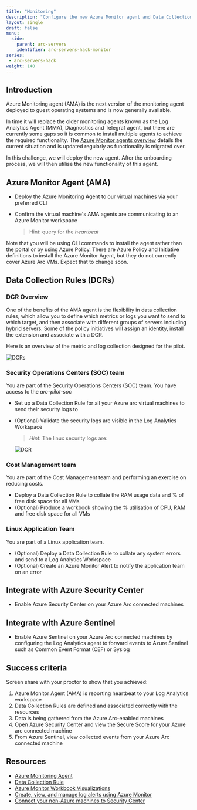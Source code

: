 ```yaml
---
title: "Monitoring"
description: "Configure the new Azure Monitor agent and Data Collection Rules. Optionally integrate with Azure Security Center and Azure Sentinel."
layout: single
draft: false
menu:
  side:
    parent: arc-servers
    identifier: arc-servers-hack-monitor
series:
 - arc-servers-hack
weight: 140
---
```


## Introduction

Azure Monitoring agent (AMA) is the next version of the monitoring agent deployed to guest operating systems and is now generally available.

In time it will replace the older monitoring agents known as the Log Analytics Agent (MMA), Diagnostics and Telegraf agent, but there are currently some gaps so it is common to install multiple agents to achieve the required functionality. The [Azure Monitor agents overview](https://docs.microsoft.com/azure/azure-monitor/agents/agents-overview) details the current situation and is updated regularly as functionality is migrated over.

In this challenge, we will deploy the new agent. After the onboarding process, we will then utilise the new functionality of this agent.

## Azure Monitor Agent (AMA)

* Deploy the Azure Monitoring Agent to our virtual machines via your preferred CLI
* Confirm the virtual machine's AMA agents are communicating to an Azure Monitor workspace

  > Hint: query for the _heartbeat_

Note that you will be using CLI commands to install the agent rather than the portal or by using Azure Policy. There are Azure Policy and Initiative definitions to install the Azure Monitor Agent, but they do not currently cover Azure Arc VMs. Expect that to change soon.

## Data Collection Rules (DCRs)

### DCR Overview

One of the benefits of the AMA agent is the flexibility in data collection rules, which allow you to define which metrics or logs you want to send to which target, and then associate with different groups of servers including hybrid servers. Some of the policy initiatives will assign an identity, install the extension and associate with a DCR.

Here is an overview of the metric and log collection designed for the pilot.

![DCRs](/arc/servers/images/dataCollectionRules.png)

### Security Operations Centers (SOC) team

You are part of the Security Operations Centers (SOC) team. You have access to the _arc-pilot-soc_

* Set up a Data Collection Rule for all your Azure arc virtual machines to send their security logs to
* (Optional) Validate the security logs are visible in the Log Analytics Workspace

    > _Hint_: The linux security logs are:

    ![DCR](/arc/servers/images/linuxDataSource.png)

### Cost Management team

You are part of the Cost Management team and performing an exercise on reducing costs.

* Deploy a Data Collection Rule to collate the RAM usage data and % of free disk space for all VMs
* (Optional) Produce a workbook showing the % utilisation of CPU, RAM and free disk space for all VMs

### Linux Application Team

You are part of a Linux application team.

* (Optional) Deploy a Data Collection Rule to collate any system errors and send to a Log Analytics Workspace
* (Optional) Create an Azure Monitor Alert to notify the application team on an error

## Integrate with Azure Security Center

* Enable Azure Security Center on your Azure Arc connected machines

## Integrate with Azure Sentinel

* Enable Azure Sentinel on your Azure Arc connected machines by configuring the Log Analytics agent to forward events to Azure Sentinel such as Common Event Format (CEF) or Syslog

## Success criteria

Screen share with your proctor to show that you achieved:

1. Azure Monitor Agent (AMA) is reporting heartbeat to your Log Analytics workspace
1. Data Collection Rules are defined and associated correctly with the resources
1. Data is being gathered from the Azure Arc-enabled machines
1. Open Azure Security Center and view the Secure Score for your Azure arc connected machine
1. From Azure Sentinel, view collected events from your Azure Arc connected machine

## Resources

* [Azure Monitoring Agent](https://docs.microsoft.com/azure/azure-monitor/agents/azure-monitor-agent-overview)
* [Data Collection Rule](https://docs.microsoft.com/azure/azure-monitor/agents/data-collection-rule-overview)
* [Azure Monitor Workbook Visualizations](https://docs.microsoft.com/azure/azure-monitor/visualize/workbooks-chart-visualizations)
* [Create, view, and manage log alerts using Azure Monitor](https://docs.microsoft.com/azure/azure-monitor/alerts/alerts-log)
* [Connect your non-Azure machines to Security Center](https://docs.microsoft.com/azure/security-center/quickstart-onboard-machines)
